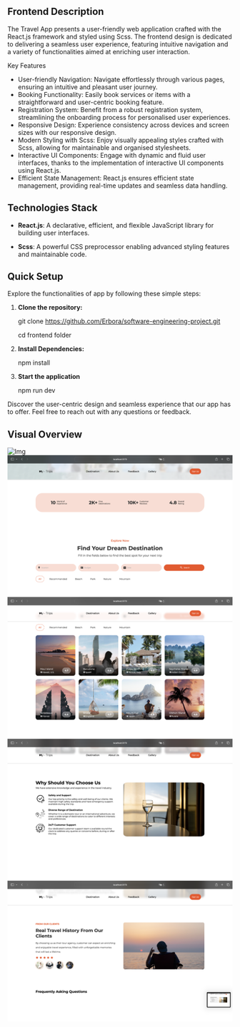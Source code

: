  ##  **Frontend Description** 
The Travel App presents a user-friendly web application crafted with the React.js framework and styled using Scss. The frontend design is dedicated to delivering a seamless user experience, featuring intuitive navigation and a variety of functionalities aimed at enriching user interaction.

Key Features

- User-friendly Navigation: Navigate effortlessly through various pages, ensuring an intuitive and pleasant user journey.
- Booking Functionality: Easily book services or items with a straightforward and user-centric booking feature.
- Registration System: Benefit from a robust registration system, streamlining the onboarding process for personalised user experiences.
- Responsive Design: Experience consistency across devices and screen sizes with our responsive design.
- Modern Styling with Scss: Enjoy visually appealing styles crafted with Scss, allowing for maintainable and organised stylesheets.
- Interactive UI Components: Engage with dynamic and fluid user interfaces, thanks to the implementation of interactive UI components using React.js.
- Efficient State Management: React.js ensures efficient state management, providing real-time updates and seamless data handling.




##  **Technologies Stack**

- **React.js**: A declarative, efficient, and flexible JavaScript library for building user interfaces.

- **Scss**: A powerful CSS preprocessor enabling advanced styling features and maintainable code.



##  **Quick Setup**
Explore the functionalities of app by following these simple steps:

1. **Clone the repository:**
 
   git clone https://github.com/Erbora/software-engineering-project.git
   
   cd frontend folder

3. **Install Dependencies:**

    npm install 

5. **Start the application**
   
    npm run dev


Discover the user-centric design and seamless experience that our app has to offer. Feel free to reach out with any questions or feedback. 

## **Visual Overview**

![Img](https://github.com/dila-y/Travel-App/blob/main/travel%20app/readme-img/Screenshot%201.png)
![Img1](https://github.com/dila-y/Travel-App/blob/main/travel%20app/readme-img/Screenshot%202.png)
![Img2](https://github.com/dila-y/Travel-App/blob/main/travel%20app/readme-img/Screenshot%203.png)
![Img3](https://github.com/dila-y/Travel-App/blob/main/travel%20app/readme-img/Screenshot%204.png)
![Img4](https://github.com/dila-y/Travel-App/blob/main/travel%20app/readme-img/Screenshot%205.png)






